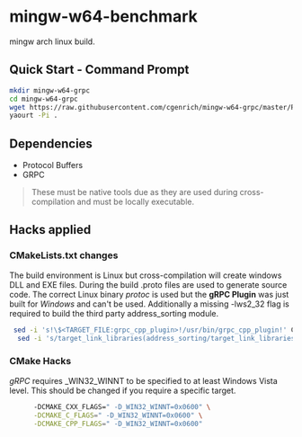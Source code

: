 # mingw-w64-benchmark
mingw arch linux build.

## Quick Start - Command Prompt
```bash
mkdir mingw-w64-grpc
cd mingw-w64-grpc
wget https://raw.githubusercontent.com/cgenrich/mingw-w64-grpc/master/PKGBUILD
yaourt -Pi .
```
## Dependencies
* Protocol Buffers
* GRPC
> These must be native tools due as they are used during cross-compilation and must be locally executable.

## Hacks applied
### CMakeLists.txt changes
The build environment is Linux but cross-compilation will create windows DLL and EXE files.  During the build .proto files are used to generate source code.  The correct Linux binary *protoc* is used but the **gRPC Plugin** was just built for *Windows* and can't be used.
Additionally a missing -lws2_32 flag is required to build the third party address_sorting module.
```bash
 sed -i 's!\$<TARGET_FILE:grpc_cpp_plugin>!/usr/bin/grpc_cpp_plugin!' CMakeLists.txt
  sed -i 's/target_link_libraries(address_sorting/target_link_libraries(address_sorting\n  ws2_32/' CMakeLists.txt

```
### CMake Hacks
*gRPC* requires _WIN32_WINNT to be specified to at least Windows Vista level.  This should be changed if you require a specific target.
```bash
      -DCMAKE_CXX_FLAGS=" -D_WIN32_WINNT=0x0600" \
      -DCMAKE_C_FLAGS=" -D_WIN32_WINNT=0x0600" \
      -DCMAKE_CPP_FLAGS=" -D_WIN32_WINNT=0x0600"
```
